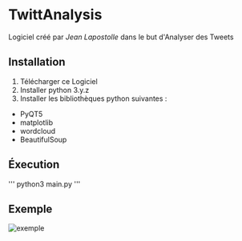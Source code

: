  # TwittAnalysis

 Logiciel créé par *Jean Lapostolle* dans le but d'Analyser des Tweets

 ## Installation

 1. Télécharger ce Logiciel
 2. Installer python 3.y.z
 3. Installer les bibliothèques python suivantes :
  - PyQT5
  - matplotlib
  - wordcloud
  - BeautifulSoup

## Éxecution

'''
python3 main.py
'''

## Exemple

![exemple](ressource/example.gif)
